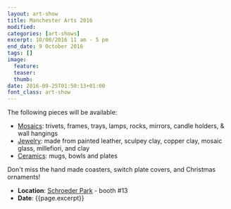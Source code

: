```yaml
---
layout: art-show
title: Manchester Arts 2016
modified:
categories: [art-shows]
excerpt: 10/08/2016 11 am - 5 pm
end_date: 9 October 2016
tags: []
image:
  feature:
  teaser:
  thumb:
date: 2016-09-25T01:50:13+01:00
font_class: art-show
---
```


The following pieces will be available:

  * [Mosaics]({{site.url}}/portfolio/mosaics/): trivets, frames, trays, lamps, rocks, mirrors, candle holders, & wall hangings
  * [Jewelry]({{site.url}}/portfolio/jewelry/): made from painted leather, sculpey clay, copper clay, mosaic glass, millefiori, and clay
  * [Ceramics]({{site.url}}/portfolio/ceramics/): mugs, bowls and plates

Don't miss the hand made coasters, switch plate covers, and Christmas ornaments!

* **Location**: [Schroeder Park](https://goo.gl/maps/7uuajmY1pUT2) - booth #13
* **Date**: {{page.excerpt}}
